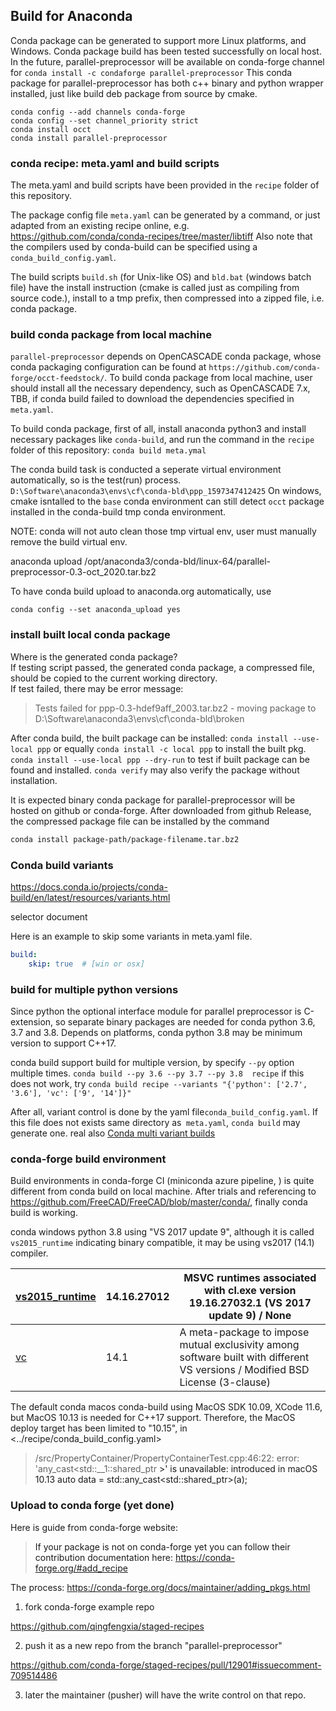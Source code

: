 ## Build for Anaconda 

Conda package can be generated to support more Linux platforms, and Windows. Conda package build has been tested successfully on local host.  
In the future, parallel-preprocessor will be available on conda-forge channel for  `conda install -c condaforge parallel-preprocessor`  This conda package for parallel-preprocessor has both c++ binary and python wrapper installed, just like build deb package from source by cmake.


```
conda config --add channels conda-forge
conda config --set channel_priority strict
conda install occt
conda install parallel-preprocessor
```

### conda recipe: meta.yaml and build scripts

The meta.yaml and build scripts have been provided in the `recipe` folder of this repository.

The package config file `meta.yaml` can be generated by a command, or just adapted from an existing recipe online, e.g. 
<https://github.com/conda/conda-recipes/tree/master/libtiff>
Also note that the compilers used by conda-build can be specified using a `conda_build_config.yaml`.

The build scripts `build.sh` (for Unix-like OS) and `bld.bat` (windows batch file) have the install instruction (cmake is called just as compiling from source code.), install to a tmp prefix, then compressed into a zipped file, i.e. conda package.  


### build conda package from local machine

`parallel-preprocessor` depends on OpenCASCADE conda package, whose conda packaging configuration can be found at `https://github.com/conda-forge/occt-feedstock/`.  To build conda package from local machine, user should install all the necessary dependency, such as OpenCASCADE 7.x, TBB,  if conda build failed to download the dependencies specified in `meta.yaml`. 

To build conda package, first of all, install anaconda python3 and install necessary packages like `conda-build`, and run the command in the `recipe` folder of this repository: `conda build meta.ymal`

The conda build task is conducted a seperate virtual environment automatically, so is the test(run) process.  
`D:\Software\anaconda3\envs\cf\conda-bld\ppp_1597347412425`
On windows, cmake isntalled to the `base` conda environment can still detect `occt` package installed in the conda-build tmp conda environment.

NOTE: conda will not auto clean those tmp virtual env, user must manually remove the build virtual env.


anaconda upload /opt/anaconda3/conda-bld/linux-64/parallel-preprocessor-0.3-oct_2020.tar.bz2

To have conda build upload to anaconda.org automatically, use

`conda config --set anaconda_upload yes`


### install built local conda package

Where is the generated conda package?   
If testing script passed, the generated conda package, a compressed file, should be copied to the current working directory.  
If test failed, there may be error message:
> Tests failed for ppp-0.3-hdef9aff_2003.tar.bz2 - moving package to D:\Software\anaconda3\envs\cf\conda-bld\broken

After conda build, the built package can be installed:  `conda install --use-local ppp` or equally `conda install -c local ppp`  to install the built pkg. 
`conda install --use-local ppp --dry-run` to test if built package can be found and installed.   `conda verify` may also verify the package without installation.


It is expected binary conda package for parallel-preprocessor will be hosted on github or conda-forge.  After downloaded from github Release, the compressed package file can be installed by the command

```sh
conda install package-path/package-filename.tar.bz2
```

### Conda build variants

https://docs.conda.io/projects/conda-build/en/latest/resources/variants.html

selector document 

Here is an example to skip some variants in meta.yaml file.

```yaml
build:
    skip: true  # [win or osx]
```

### build for multiple python versions 

Since python the optional interface module for parallel preprocessor is C-extension, so separate binary packages are needed for conda python 3.6, 3.7 and 3.8. Depends on platforms, conda python 3.8 may be minimum version to support C++17. 

conda build support build for multiple version, by specify `--py` option multiple times.
`conda build --py 3.6 --py 3.7 --py 3.8  recipe` if this does not work,  try 
`conda build recipe --variants "{'python': ['2.7', '3.6'], 'vc': ['9', '14']}"`

After all, variant control is done by the yaml file`conda_build_config.yaml`. If this file does not exists same directory as` meta.yaml`, `conda build` may generate one. real also [Conda multi variant builds](https://medium.com/@MaheshSawaiker/conda-multi-variant-builds-8edc35c215d7)


### conda-forge build environment

Build environments in conda-forge CI (miniconda azure pipeline, ) is quite different from conda build on local machine. After trials and referencing to https://github.com/FreeCAD/FreeCAD/blob/master/conda/, finally conda build is working. 

conda windows python 3.8 using "VS 2017 update 9", although it is called `vs2015_runtime` indicating binary compatible, it may be using vs2017 (14.1) compiler. 

| [vs2015_runtime](https://docs.anaconda.com/anaconda/packages/py3.8_win-64/None) | 14.16.27012 | MSVC runtimes associated with cl.exe version 19.16.27032.1 (VS 2017 update 9) / None |
| ------------------------------------------------------------ | ----------- | ------------------------------------------------------------ |
| [vc](https://github.com/conda/conda/wiki/VC-features)        | 14.1        | A meta-package to impose mutual exclusivity among software built with different VS versions / Modified BSD License (3-clause) |

The default conda macos conda-build using MacOS SDK 10.09, XCode 11.6, but MacOS 10.13 is needed for C++17 support. Therefore, the MacOS deploy target has been limited to "10.15", in <../recipe/conda_build_config.yaml>


> /src/PropertyContainer/PropertyContainerTest.cpp:46:22: error: 'any_cast<std::__1::shared_ptr<A> >' is unavailable: introduced in macOS 10.13
auto data = std::any_cast<std::shared_ptr<myType>>(a);

### Upload to conda forge (yet done)

Here is guide from conda-forge website:
> If your package is not on conda-forge yet you can follow their contribution documentation here:  https://conda-forge.org/#add_recipe

The process: 
https://conda-forge.org/docs/maintainer/adding_pkgs.html

1. fork conda-forge example repo

https://github.com/qingfengxia/staged-recipes

2.  push it as a new repo from the branch "parallel-preprocessor"

https://github.com/conda-forge/staged-recipes/pull/12901#issuecomment-709514486


3. later the maintainer (pusher) will have the write control on that repo. 




